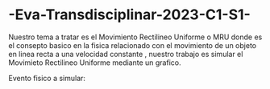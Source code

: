 # -Eva-Transdisciplinar-2023-C1-S1-
Nuestro tema a tratar es el Movimiento Rectilineo Uniforme o MRU donde es el consepto basico en la fisica relacionado  con el movimiento de un objeto en linea recta a una velocidad constante , nuestro trabajo es simular el Movimieto Rectilineo Uniforme mediante un grafico.

Evento fisico a simular: 
